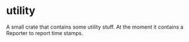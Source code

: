 # utility
A small crate that contains some utility stuff.
At the moment it contains a Reporter to report time stamps.

